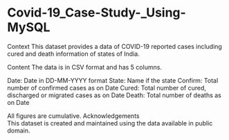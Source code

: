 # Covid-19_Case-Study-_Using-MySQL

Context
This dataset provides a data of COVID-19 reported cases including cured and death information of states of India.

Content
The data is in CSV format and has 5 columns.

Date: Date in DD-MM-YYYY format
State: Name if the state
Confirm: Total number of confirmed cases as on Date
Cured: Total number of cured, discharged or migrated cases as on Date
Death: Total number of deaths as on Date

All figures are cumulative.
Acknowledgements  
This dataset is created and maintained using the data available in public domain.
